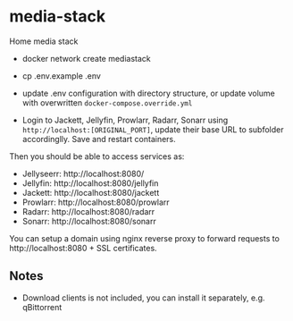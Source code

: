 # media-stack
Home media stack


- docker network create mediastack
- cp .env.example .env
- update .env configuration with directory structure, or update volume with overwritten `docker-compose.override.yml`


- Login to Jackett, Jellyfin, Prowlarr, Radarr, Sonarr using `http://localhost:[ORIGINAL_PORT]`, update their base URL to subfolder accordinglly. Save and restart containers.


Then you should be able to access services as:
- Jellyseerr: http://localhost:8080/
- Jellyfin: http://localhost:8080/jellyfin
- Jackett: http://localhost:8080/jackett
- Prowlarr: http://localhost:8080/prowlarr
- Radarr: http://localhost:8080/radarr
- Sonarr: http://localhost:8080/sonarr


You can setup a domain using nginx reverse proxy to forward requests to http://localhost:8080 + SSL certificates.


## Notes
- Download clients is not included, you can install it separately, e.g. qBittorrent
